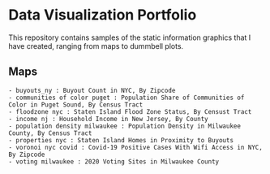 # Data Visualization Portfolio

This repository contains samples of the static information graphics that I have created, ranging from maps to dummbell plots.

## Maps

    - buyouts_ny : Buyout Count in NYC, By Zipcode
    - communities of color puget : Population Share of Communities of Color in Puget Sound, By Census Tract
    - floodzone nyc : Staten Island Flood Zone Status, By Censust Tract
    - income nj : Household Income in New Jersey, By County
    - population density milwaukee : Population Density in Milwaukee County, By Census Tract
    - properties nyc : Staten Island Homes in Proximity to Buyouts
    - voronoi nyc covid : Covid-19 Positive Cases With Wifi Access in NYC, By Zipcode
    - voting milwaukee : 2020 Voting Sites in Milwaukee County
